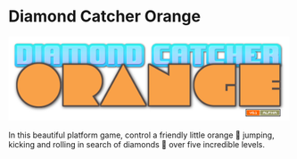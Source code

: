 # Diamond Catcher Orange

![Diamond Catcher Orange](/assets/ui/logo.png "Diamond Catcher Orange")

In this beautiful platform game, control a friendly little orange 🍊 jumping, kicking and rolling in search of diamonds 💎 over five incredible levels.

